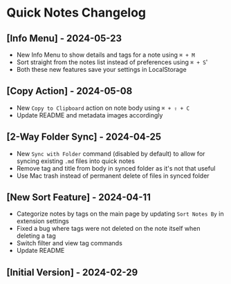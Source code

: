 # Quick Notes Changelog

## [Info Menu] - 2024-05-23

- New Info Menu to show details and tags for a note using `⌘ + M`
- Sort straight from the notes list instead of preferences using `⌘ + S`'
- Both these new features save your settings in LocalStorage

## [Copy Action] - 2024-05-08

- New `Copy to Clipboard` action on note body using `⌘ + ⇧ + C`
- Update README and metadata images accordingly

## [2-Way Folder Sync] - 2024-04-25

- New `Sync with Folder` command (disabled by default) to allow for syncing existing `.md` files into quick notes
- Remove tag and title from body in synced folder as it's not that useful
- Use Mac trash instead of permanent delete of files in synced folder

## [New Sort Feature] - 2024-04-11

- Categorize notes by tags on the main page by updating `Sort Notes By` in extension settings
- Fixed a bug where tags were not deleted on the note itself when deleting a tag
- Switch filter and view tag commands
- Update README

## [Initial Version] - 2024-02-29
